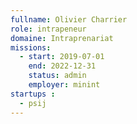```yaml
---
fullname: Olivier Charrier
role: intrapeneur
domaine: Intraprenariat
missions:
  - start: 2019-07-01
    end: 2022-12-31
    status: admin
    employer: minint
startups :
  - psij
---
```




